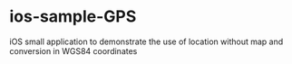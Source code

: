 # ios-sample-GPS
iOS small application to demonstrate the use of location without map and conversion in WGS84 coordinates
